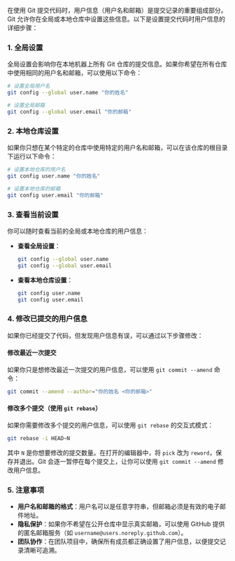 在使用 Git 提交代码时，用户信息（用户名和邮箱）是提交记录的重要组成部分。Git 允许你在全局或本地仓库中设置这些信息。以下是设置提交代码时用户信息的详细步骤：

### 1. **全局设置**

全局设置会影响你在本地机器上所有 Git 仓库的提交信息。如果你希望在所有仓库中使用相同的用户名和邮箱，可以使用以下命令：

```bash
# 设置全局用户名
git config --global user.name "你的姓名"

# 设置全局邮箱
git config --global user.email "你的邮箱"
```

### 2. **本地仓库设置**

如果你只想在某个特定的仓库中使用特定的用户名和邮箱，可以在该仓库的根目录下运行以下命令：

```bash
# 设置本地仓库的用户名
git config user.name "你的姓名"

# 设置本地仓库的邮箱
git config user.email "你的邮箱"
```

### 3. **查看当前设置**

你可以随时查看当前的全局或本地仓库的用户信息：

- **查看全局设置**：

  ```bash
  git config --global user.name
  git config --global user.email
  ```

- **查看本地仓库设置**：

  ```bash
  git config user.name
  git config user.email
  ```

### 4. **修改已提交的用户信息**

如果你已经提交了代码，但发现用户信息有误，可以通过以下步骤修改：

#### 修改最近一次提交

如果你只是想修改最近一次提交的用户信息，可以使用 `git commit --amend` 命令：

```bash
git commit --amend --author="你的姓名 <你的邮箱>"
```

#### 修改多个提交（使用 `git rebase`）

如果你需要修改多个提交的用户信息，可以使用 `git rebase` 的交互式模式：

```bash
git rebase -i HEAD~N
```

其中 `N` 是你想要修改的提交数量。在打开的编辑器中，将 `pick` 改为 `reword`，保存并退出。Git 会逐一暂停在每个提交上，让你可以使用 `git commit --amend` 修改用户信息。

### 5. **注意事项**

- **用户名和邮箱的格式**：用户名可以是任意字符串，但邮箱必须是有效的电子邮件地址。
- **隐私保护**：如果你不希望在公开仓库中显示真实邮箱，可以使用 GitHub 提供的匿名邮箱服务（如 `username@users.noreply.github.com`）。
- **团队协作**：在团队项目中，确保所有成员都正确设置了用户信息，以便提交记录清晰可追溯。
